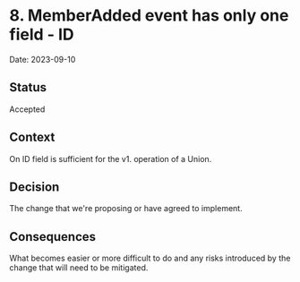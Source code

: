 # 8. MemberAdded event has only one field - ID

Date: 2023-09-10

## Status

Accepted

## Context

On ID field is sufficient for the v1. operation of a Union.

## Decision

The change that we're proposing or have agreed to implement.

## Consequences

What becomes easier or more difficult to do and any risks introduced by the change that will need to be mitigated.
